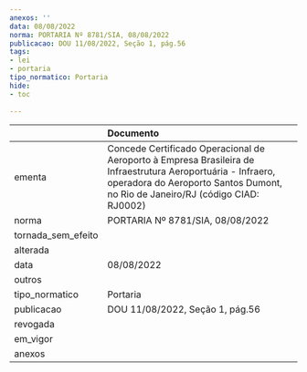 ```yaml
---
anexos: ''
data: 08/08/2022
norma: PORTARIA Nº 8781/SIA, 08/08/2022
publicacao: DOU 11/08/2022, Seção 1, pág.56
tags:
- lei
- portaria
tipo_normatico: Portaria
hide: 
- toc 
 
---
```


|                    | Documento                                                                                                                                                                                      |
|:-------------------|:-----------------------------------------------------------------------------------------------------------------------------------------------------------------------------------------------|
| ementa             | Concede Certificado Operacional de Aeroporto à Empresa Brasileira de Infraestrutura Aeroportuária - Infraero, operadora do Aeroporto Santos Dumont, no Rio de Janeiro/RJ (código CIAD: RJ0002) |
| norma              | PORTARIA Nº 8781/SIA, 08/08/2022                                                                                                                                                               |
| tornada_sem_efeito |                                                                                                                                                                                                |
| alterada           |                                                                                                                                                                                                |
| data               | 08/08/2022                                                                                                                                                                                     |
| outros             |                                                                                                                                                                                                |
| tipo_normatico     | Portaria                                                                                                                                                                                       |
| publicacao         | DOU 11/08/2022, Seção 1, pág.56                                                                                                                                                                |
| revogada           |                                                                                                                                                                                                |
| em_vigor           |                                                                                                                                                                                                |
| anexos             |                                                                                                                                                                                                |